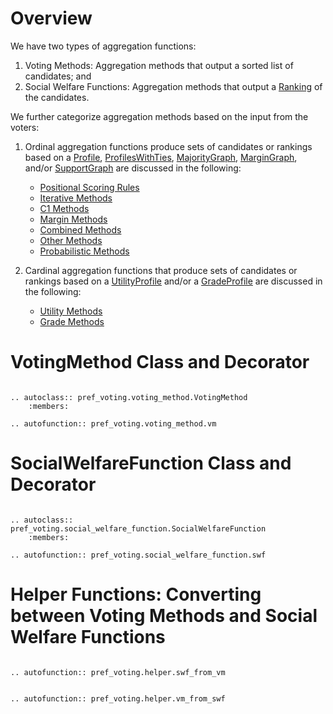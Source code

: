 Overview
==========

We have two types of aggregation functions: 

  1. Voting Methods: Aggregation methods that output a sorted list of candidates; and
  2. Social Welfare Functions: Aggregation methods that output a [Ranking](ballots.md#ranking-class) of the candidates.

We further categorize aggregation methods based on the input from the voters: 

  1. Ordinal aggregation functions produce sets of candidates or rankings based on a [Profile](profiles.md#profile-class), [ProfilesWithTies](profiles_with_ties.md), [MajorityGraph](weighted_majority_graphs.md#majoritygraph-class), [MarginGraph](weighted_majority_graphs.md#margingraph-class), and/or [SupportGraph](weighted_majority_graphs.md#supportgraph-class) are discussed in the following: 

      * [Positional Scoring Rules](scoring_methods.md)
      * [Iterative Methods](iterative_methods.md)
      * [C1 Methods](c1_methods.md)
      * [Margin Methods](margin_based_methods.md)
      * [Combined Methods](combined_methods.md)
      * [Other Methods](other_methods.md)
      * [Probabilistic Methods](probabilistic_methods.md)


  2. Cardinal aggregation functions that produce sets of candidates or rankings based on a [UtilityProfile](utility_profiles.md) and/or a [GradeProfile](grade_profiles.md) are discussed in the following: 

      * [Utility Methods](utility_methods.md)
      * [Grade Methods](grade_methods.md)


# VotingMethod Class and Decorator

```{eval-rst} 

.. autoclass:: pref_voting.voting_method.VotingMethod
    :members: 

.. autofunction:: pref_voting.voting_method.vm

```

# SocialWelfareFunction Class and Decorator

```{eval-rst} 

.. autoclass:: pref_voting.social_welfare_function.SocialWelfareFunction
    :members: 

.. autofunction:: pref_voting.social_welfare_function.swf

```


# Helper Functions: Converting between Voting Methods and Social Welfare Functions

```{eval-rst} 

.. autofunction:: pref_voting.helper.swf_from_vm


.. autofunction:: pref_voting.helper.vm_from_swf


```
